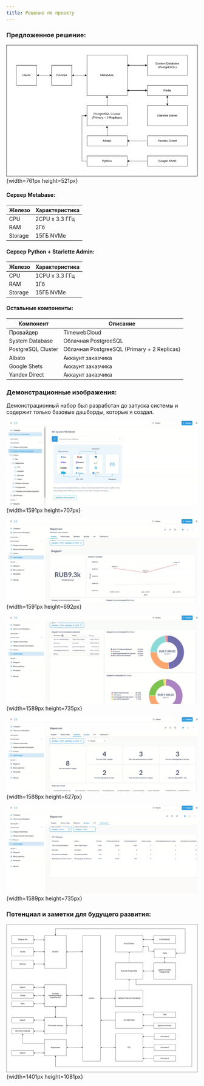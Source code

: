 ```yaml
---
title: Решение по проекту
---
```


### Предложенное решение:

![](./about.jpeg){width=761px height=521px}

#### **Сервер Metabase:**

| Железо  | Характеристика |
|---------|----------------|
| CPU     | 2CPU x 3.3 ГГц |
| RAM     | 2Гб            |
| Storage | 15ГБ NVMe      |

#### **Сервер Python + Starlette Admin:**

| Железо  | Характеристика |
|---------|----------------|
| CPU     | 1CPU x 3.3 ГГц |
| RAM     | 1Гб            |
| Storage | 15ГБ NVMe      |

#### **Остальные компоненты:**

| Компонент          | Описание                                    |
|--------------------|---------------------------------------------|
| Провайдер          | TimewebCloud                                |
| System Database    | Облачная PostgreeSQL                        |
| PostgreSQL Cluster | Облачная PostgreeSQL (Primary + 2 Replicas) |
| Albato             | Аккаунт заказчика                           |
| Google Shets       | Аккаунт заказчика                           |
| Yandex Direct      | Аккаунт заказчика                           |

### **Демонстрационные изображения:**

Демонстрационный набор был разработан до запуска системы и содержит только базовые дашборды, которые я создал.

![](./demo.png){width=1591px height=707px}

![](./demo-2.png){width=1591px height=692px}

![](./demo-3.png){width=1589px height=735px}

![](./demo-4.png){width=1588px height=627px}

![](./demo-5.png){width=1589px height=735px}

### **Потенциал и заметки для будущего развития:**

![](./about.png){width=1401px height=1081px}